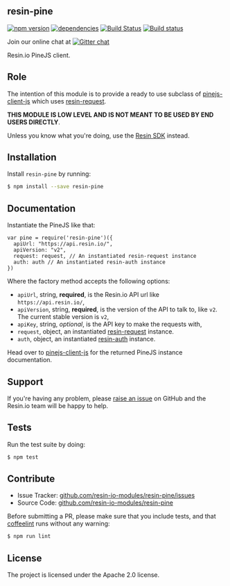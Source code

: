 resin-pine
----------

[![npm version](https://badge.fury.io/js/resin-pine.svg)](http://badge.fury.io/js/resin-pine)
[![dependencies](https://david-dm.org/resin-io-modules/resin-pine.png)](https://david-dm.org/resin-io-modules/resin-pine.png)
[![Build Status](https://travis-ci.org/resin-io-modules/resin-pine.svg?branch=master)](https://travis-ci.org/resin-io-modules/resin-pine)
[![Build status](https://ci.appveyor.com/api/projects/status/cwh3jfc7vur5bvmu/branch/master?svg=true)](https://ci.appveyor.com/project/resin-io/resin-pine/branch/master)

Join our online chat at [![Gitter chat](https://badges.gitter.im/resin-io/chat.png)](https://gitter.im/resin-io/chat)

Resin.io PineJS client.

Role
----

The intention of this module is to provide a ready to use subclass of [pinejs-client-js](https://github.com/resin-io/pinejs-client-js) which uses [resin-request](https://github.com/resin-io-modules/resin-request).

**THIS MODULE IS LOW LEVEL AND IS NOT MEANT TO BE USED BY END USERS DIRECTLY**.

Unless you know what you're doing, use the [Resin SDK](https://github.com/resin-io/resin-sdk) instead.

Installation
------------

Install `resin-pine` by running:

```sh
$ npm install --save resin-pine
```

Documentation
-------------

Instantiate the PineJS like that:

```
var pine = require('resin-pine')({
  apiUrl: "https://api.resin.io/",
  apiVersion: "v2",
  request: request, // An instantiated resin-request instance
  auth: auth // An instantiated resin-auth instance
})
```

Where the factory method accepts the following options:
* `apiUrl`, string, **required**, is the Resin.io API url like `https://api.resin.io/`,
* `apiVersion`, string, **required**, is the version of the API to talk to, like `v2`. The current stable version is `v2`,
* `apiKey`, string, *optional*, is the API key to make the requests with,
* `request`, object, an instantiated [resin-request](https://github.com/resin-io/resin-request) instance.
* `auth`, object, an instantiated [resin-auth](https://github.com/resin-io-modules/resin-auth) instance.


Head over to [pinejs-client-js](https://github.com/resin-io-modules/pinejs-client-js) for the returned PineJS instance documentation.

Support
-------

If you're having any problem, please [raise an issue](https://github.com/resin-io-modules/resin-pine/issues/new) on GitHub and the Resin.io team will be happy to help.

Tests
-----

Run the test suite by doing:

```sh
$ npm test
```

Contribute
----------

- Issue Tracker: [github.com/resin-io-modules/resin-pine/issues](https://github.com/resin-io-modules/resin-pine/issues)
- Source Code: [github.com/resin-io-modules/resin-pine](https://github.com/resin-io-modules/resin-pine)

Before submitting a PR, please make sure that you include tests, and that [coffeelint](http://www.coffeelint.org/) runs without any warning:

```sh
$ npm run lint
```

License
-------

The project is licensed under the Apache 2.0 license.
